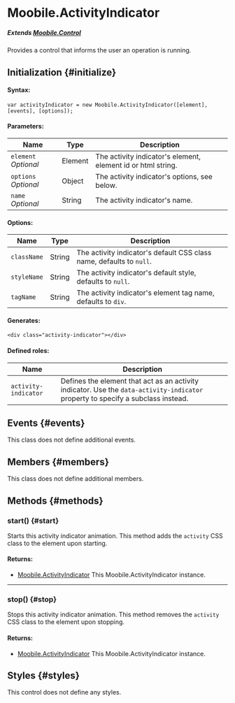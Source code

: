 Moobile.ActivityIndicator
================================================================================

##### Extends [Moobile.Control](../Control/Control.md)

Provides a control that informs the user an operation is running.

Initialization {#initialize}
--------------------------------------------------------------------------------

#### Syntax:

	var activityIndicator = new Moobile.ActivityIndicator([element], [events], [options]);

#### Parameters:

Name                 | Type    | Description
-------------------- | ------- | -----------
`element` *Optional* | Element | The activity indicator's element, element id or html string.
`options` *Optional* | Object  | The activity indicator's options, see below.
`name`    *Optional* | String  | The activity indicator's name.

#### Options:

Name        | Type   | Description
----------- | ------ | -----------
`className` | String | The activity indicator's default CSS class name, defaults to `null`.
`styleName` | String | The activity indicator's default style, defaults to `null`.
`tagName`   | String | The activity indicator's element tag name, defaults to `div`.

#### Generates:

	<div class="activity-indicator"></div>

#### Defined roles:

Name                 | Description
-------------------- | -----------
`activity-indicator` | Defines the element that act as an activity indicator. Use the `data-activity-indicator` property to specify a subclass instead.

Events {#events}
--------------------------------------------------------------------------------

This class does not define additional events.

Members {#members}
--------------------------------------------------------------------------------

This class does not define additional members.

Methods {#methods}
--------------------------------------------------------------------------------

### start() {#start}

Starts this activity indicator animation. This method adds the `activity` CSS class to the element upon starting.

#### Returns:

- [Moobile.ActivityIndicator](../Control/ActivityIndicator.md) This Moobile.ActivityIndicator instance.

-----

### stop() {#stop}

Stops this activity indicator animation. This method removes the `activity` CSS class to the element upon stopping.

#### Returns:

- [Moobile.ActivityIndicator](../Control/ActivityIndicator.md) This Moobile.ActivityIndicator instance.

Styles {#styles}
--------------------------------------------------------------------------------

This control does not define any styles.
